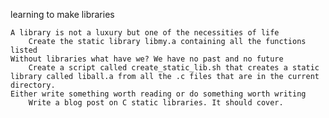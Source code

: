 learning to make libraries

    A library is not a luxury but one of the necessities of life
        Create the static library libmy.a containing all the functions listed
    Without libraries what have we? We have no past and no future
        Create a script called create_static_lib.sh that creates a static library called liball.a from all the .c files that are in the current directory.
    Either write something worth reading or do something worth writing
        Write a blog post on C static libraries. It should cover.

